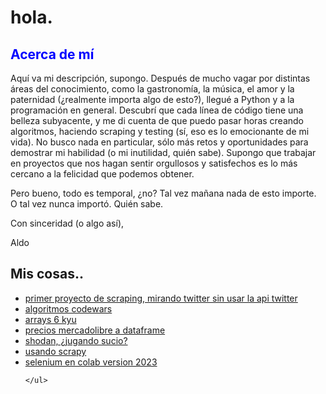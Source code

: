 <!DOCTYPE html>
<html>
<body>
	<h1>hola.</h1>
	<h2 style="color: blue">Acerca de mí</h2>
<p>Aquí va mi descripción, supongo. Después de mucho vagar por distintas áreas del conocimiento, como la gastronomía, la música, el amor y la paternidad (¿realmente importa algo de esto?), llegué a Python y a la programación en general. Descubrí que cada línea de código tiene una belleza subyacente, y me di cuenta de que puedo pasar horas creando algoritmos, haciendo scraping y testing (sí, eso es lo emocionante de mi vida). No busco nada en particular, sólo más retos y oportunidades para demostrar mi habilidad (o mi inutilidad, quién sabe). Supongo que trabajar en proyectos que nos hagan sentir orgullosos y satisfechos es lo más cercano a la felicidad que podemos obtener.</p>

<p>Pero bueno, todo es temporal, ¿no? Tal vez mañana nada de esto importe. O tal vez nunca importó. Quién sabe.</p>

<p>Con sinceridad (o algo así),</p>

<p>Aldo</p>
	<h2>Mis cosas..</h2>
	<ul>
		<li><a href="https://github.com/xaldoxxx/BlockDeNotas/blob/main/snscrape.ipynb">primer proyecto de scraping, mirando twitter sin usar la api twitter</a></li>
		<li><a href="https://github.com/xaldoxxx/BlockDeNotas/blob/main/codewars.ipynb">algoritmos codewars</a></li>
		<li><a href="https://github.com/xaldoxxx/BlockDeNotas/blob/main/arrays6kyu.ipynb">arrays 6 kyu</a></li>
		<li><a href="https://github.com/xaldoxxx/BlockDeNotas/blob/main/mlibre_csv.ipynb">precios mercadolibre a dataframe</a></li>
		<li><a href="https://github.com/xaldoxxx/BlockDeNotas/blob/main/shodanColab.ipynb">shodan, ¿jugando sucio?</a></li>
		<li><a href="https://github.com/xaldoxxx/BlockDeNotas/blob/main/scraPY002.ipynb">usando scrapy</a></li>
		<li><a href="https://github.com/xaldoxxx/BlockDeNotas/blob/main/selenium.ipynb">selenium en colab version 2023</a></li>
		
	</ul>
</body>
</html>
